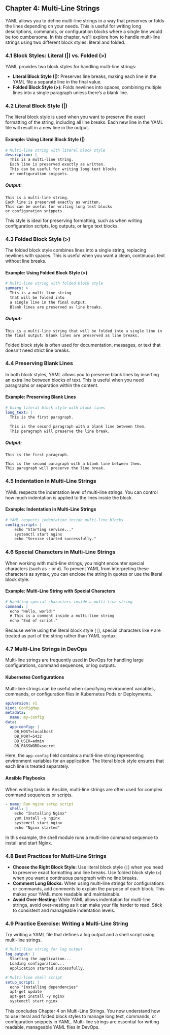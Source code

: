 ## Chapter 4: Multi-Line Strings

YAML allows you to define multi-line strings in a way that preserves or folds the lines depending on your needs. This is useful for writing long descriptions, commands, or configuration blocks where a single line would be too cumbersome. In this chapter, we'll explore how to handle multi-line strings using two different block styles: literal and folded.

### 4.1 Block Styles: Literal (|) vs. Folded (>)

YAML provides two block styles for handling multi-line strings:

- **Literal Block Style (|):** Preserves line breaks, making each line in the YAML file a separate line in the final value.
- **Folded Block Style (>):** Folds newlines into spaces, combining multiple lines into a single paragraph unless there’s a blank line.

### 4.2 Literal Block Style (|)

The literal block style is used when you want to preserve the exact formatting of the string, including all line breaks. Each new line in the YAML file will result in a new line in the output.

#### Example: Using Literal Block Style (|)

```yaml
# Multi-line string with literal block style
description: |
  This is a multi-line string.
  Each line is preserved exactly as written.
  This can be useful for writing long text blocks
  or configuration snippets.
```

##### Output:
```plaintext
This is a multi-line string.
Each line is preserved exactly as written.
This can be useful for writing long text blocks
or configuration snippets.
```

This style is ideal for preserving formatting, such as when writing configuration scripts, log outputs, or large text blocks.

### 4.3 Folded Block Style (>)

The folded block style combines lines into a single string, replacing newlines with spaces. This is useful when you want a clean, continuous text without line breaks.

#### Example: Using Folded Block Style (>)

```yaml
# Multi-line string with folded block style
summary: >
  This is a multi-line string
  that will be folded into
  a single line in the final output.
  Blank lines are preserved as line breaks.
```

##### Output:
```plaintext
This is a multi-line string that will be folded into a single line in the final output. Blank lines are preserved as line breaks.
```

Folded block style is often used for documentation, messages, or text that doesn't need strict line breaks.

### 4.4 Preserving Blank Lines

In both block styles, YAML allows you to preserve blank lines by inserting an extra line between blocks of text. This is useful when you need paragraphs or separation within the content.

#### Example: Preserving Blank Lines

```yaml
# Using literal block style with blank lines
long_text: |
  This is the first paragraph.

  This is the second paragraph with a blank line between them.
  This paragraph will preserve the line break.
```

##### Output:
```plaintext
This is the first paragraph.

This is the second paragraph with a blank line between them.
This paragraph will preserve the line break.
```

### 4.5 Indentation in Multi-Line Strings

YAML respects the indentation level of multi-line strings. You can control how much indentation is applied to the lines inside the block.

#### Example: Indentation in Multi-Line Strings

```yaml
# YAML respects indentation inside multi-line blocks
config_script: |
    echo "Starting service..."
    systemctl start nginx
    echo "Service started successfully."
```

### 4.6 Special Characters in Multi-Line Strings

When working with multi-line strings, you might encounter special characters (such as `:` or `#`). To prevent YAML from interpreting these characters as syntax, you can enclose the string in quotes or use the literal block style.

#### Example: Multi-Line String with Special Characters

```yaml
# Handling special characters inside a multi-line string
command: |
  echo "Hello, world!"
  # This is a comment inside a multi-line string
  echo "End of script."
```

Because we’re using the literal block style (`|`), special characters like `#` are treated as part of the string rather than YAML syntax.

### 4.7 Multi-Line Strings in DevOps

Multi-line strings are frequently used in DevOps for handling large configurations, command sequences, or log outputs.

#### Kubernetes Configurations

Multi-line strings can be useful when specifying environment variables, commands, or configuration files in Kubernetes Pods or Deployments.

```yaml
apiVersion: v1
kind: ConfigMap
metadata:
  name: my-config
data:
  app-config: |
    DB_HOST=localhost
    DB_PORT=5432
    DB_USER=admin
    DB_PASSWORD=secret
```

Here, the `app-config` field contains a multi-line string representing environment variables for an application. The literal block style ensures that each line is treated separately.

#### Ansible Playbooks

When writing tasks in Ansible, multi-line strings are often used for complex command sequences or scripts.

```yaml
- name: Run nginx setup script
  shell: |
    echo "Installing Nginx"
    yum install -y nginx
    systemctl start nginx
    echo "Nginx started"
```

In this example, the shell module runs a multi-line command sequence to install and start Nginx.

### 4.8 Best Practices for Multi-Line Strings

- **Choose the Right Block Style:** Use literal block style (`|`) when you need to preserve exact formatting and line breaks. Use folded block style (`>`) when you want a continuous paragraph with no line breaks.
- **Comment Long Blocks:** When using multi-line strings for configurations or commands, add comments to explain the purpose of each block. This makes your YAML more readable and maintainable.
- **Avoid Over-Nesting:** While YAML allows indentation for multi-line strings, avoid over-nesting as it can make your file harder to read. Stick to consistent and manageable indentation levels.

### 4.9 Practice Exercise: Writing a Multi-Line String

Try writing a YAML file that defines a log output and a shell script using multi-line strings.

```yaml
# Multi-line string for log output
log_output: |
  Starting the application...
  Loading configuration...
  Application started successfully.

# Multi-line shell script
setup_script: |
  echo "Installing dependencies"
  apt-get update
  apt-get install -y nginx
  systemctl start nginx
```

This concludes Chapter 4 on Multi-Line Strings. You now understand how to use literal and folded block styles to manage long text, commands, or configuration snippets in YAML. Multi-line strings are essential for writing readable, manageable YAML files in DevOps.


